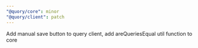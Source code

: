 ```yaml
---
"@quory/core": minor
"@quory/client": patch
---
```


Add manual save button to query client, add areQueriesEqual util function to core
